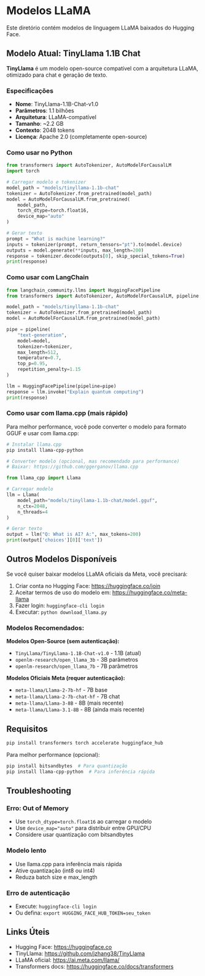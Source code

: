 # Modelos LLaMA

Este diretório contém modelos de linguagem LLaMA baixados do Hugging Face.

## Modelo Atual: TinyLlama 1.1B Chat

**TinyLlama** é um modelo open-source compatível com a arquitetura LLaMA, otimizado para chat e geração de texto.

### Especificações
- **Nome**: TinyLlama-1.1B-Chat-v1.0
- **Parâmetros**: 1.1 bilhões
- **Arquitetura**: LLaMA-compatível
- **Tamanho**: ~2.2 GB
- **Contexto**: 2048 tokens
- **Licença**: Apache 2.0 (completamente open-source)

### Como usar no Python

```python
from transformers import AutoTokenizer, AutoModelForCausalLM
import torch

# Carregar modelo e tokenizer
model_path = "models/tinyllama-1.1b-chat"
tokenizer = AutoTokenizer.from_pretrained(model_path)
model = AutoModelForCausalLM.from_pretrained(
    model_path,
    torch_dtype=torch.float16,
    device_map="auto"
)

# Gerar texto
prompt = "What is machine learning?"
inputs = tokenizer(prompt, return_tensors="pt").to(model.device)
outputs = model.generate(**inputs, max_length=200)
response = tokenizer.decode(outputs[0], skip_special_tokens=True)
print(response)
```

### Como usar com LangChain

```python
from langchain_community.llms import HuggingFacePipeline
from transformers import AutoTokenizer, AutoModelForCausalLM, pipeline

model_path = "models/tinyllama-1.1b-chat"
tokenizer = AutoTokenizer.from_pretrained(model_path)
model = AutoModelForCausalLM.from_pretrained(model_path)

pipe = pipeline(
    "text-generation",
    model=model,
    tokenizer=tokenizer,
    max_length=512,
    temperature=0.7,
    top_p=0.95,
    repetition_penalty=1.15
)

llm = HuggingFacePipeline(pipeline=pipe)
response = llm.invoke("Explain quantum computing")
print(response)
```

### Como usar com llama.cpp (mais rápido)

Para melhor performance, você pode converter o modelo para formato GGUF e usar com llama.cpp:

```bash
# Instalar llama.cpp
pip install llama-cpp-python

# Converter modelo (opcional, mas recomendado para performance)
# Baixar: https://github.com/ggerganov/llama.cpp
```

```python
from llama_cpp import Llama

# Carregar modelo
llm = Llama(
    model_path="models/tinyllama-1.1b-chat/model.gguf",
    n_ctx=2048,
    n_threads=4
)

# Gerar texto
output = llm("Q: What is AI? A:", max_tokens=200)
print(output['choices'][0]['text'])
```

## Outros Modelos Disponíveis

Se você quiser baixar modelos LLaMA oficiais da Meta, você precisará:

1. Criar conta no Hugging Face: https://huggingface.co/join
2. Aceitar termos de uso do modelo em: https://huggingface.co/meta-llama
3. Fazer login: `huggingface-cli login`
4. Executar: `python download_llama.py`

### Modelos Recomendados:

**Modelos Open-Source (sem autenticação):**
- `TinyLlama/TinyLlama-1.1B-Chat-v1.0` - 1.1B (atual)
- `openlm-research/open_llama_3b` - 3B parâmetros
- `openlm-research/open_llama_7b` - 7B parâmetros

**Modelos Oficiais Meta (requer autenticação):**
- `meta-llama/Llama-2-7b-hf` - 7B base
- `meta-llama/Llama-2-7b-chat-hf` - 7B chat
- `meta-llama/Llama-3-8B` - 8B (mais recente)
- `meta-llama/Llama-3.1-8B` - 8B (ainda mais recente)

## Requisitos

```bash
pip install transformers torch accelerate huggingface_hub
```

Para melhor performance (opcional):
```bash
pip install bitsandbytes  # Para quantização
pip install llama-cpp-python  # Para inferência rápida
```

## Troubleshooting

### Erro: Out of Memory
- Use `torch_dtype=torch.float16` ao carregar o modelo
- Use `device_map="auto"` para distribuir entre GPU/CPU
- Considere usar quantização com bitsandbytes

### Modelo lento
- Use llama.cpp para inferência mais rápida
- Ative quantização (int8 ou int4)
- Reduza batch size e max_length

### Erro de autenticação
- Execute: `huggingface-cli login`
- Ou defina: `export HUGGING_FACE_HUB_TOKEN=seu_token`

## Links Úteis

- Hugging Face: https://huggingface.co
- TinyLlama: https://github.com/jzhang38/TinyLlama
- LLaMA oficial: https://ai.meta.com/llama/
- Transformers docs: https://huggingface.co/docs/transformers
